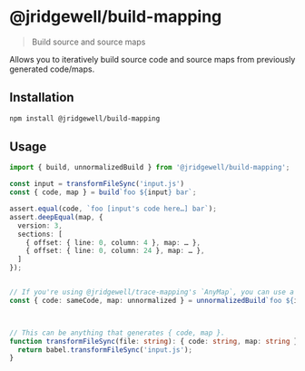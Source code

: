 # @jridgewell/build-mapping

> Build source and source maps

Allows you to iteratively build source code and source maps from previously generated code/maps.

## Installation

```sh
npm install @jridgewell/build-mapping
```

## Usage

```typescript
import { build, unnormalizedBuild } from '@jridgewell/build-mapping';

const input = transformFileSync('input.js')
const { code, map } = build`foo ${input} bar`;

assert.equal(code, `foo [input's code here…] bar`);
assert.deepEqual(map, {
  version: 3,
  sections: [
    { offset: { line: 0, column: 4 }, map: … },
    { offset: { line: 0, column: 24 }, map: … },
  ]
});


// If you're using @jridgewell/trace-mapping's `AnyMap`, you can use a faster unnormalized builder:
const { code: sameCode, map: unnormalized } = unnormalizedBuild`foo ${input} bar`;



// This can be anything that generates { code, map }.
function transformFileSync(file: string): { code: string, map: string } {
  return babel.transformFileSync('input.js');
}
```
